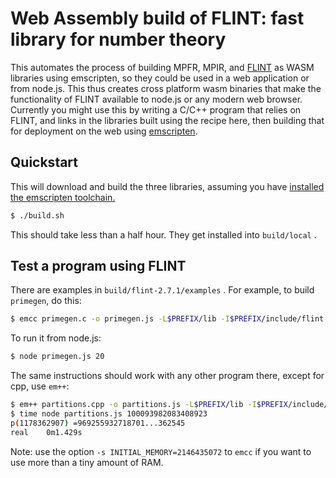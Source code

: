 # Web Assembly build of FLINT: fast library for number theory

This automates the process of building MPFR, MPIR, and [FLINT](http://www.flintlib.org/f) as WASM libraries using emscripten, so they could be used in a web application or from node.js.  This thus creates cross platform wasm binaries that make the functionality of FLINT available to node.js or any modern web browser.  Currently you might use this by writing a C/C++ program that relies on FLINT, and links in the libraries built using the recipe here, then building that for deployment on the web using [emscripten](https://emscripten.org/).

## Quickstart

This will download and build the three libraries, assuming you have [installed the emscripten toolchain.](https://emscripten.org/docs/getting_started/downloads.html)

```sh
$ ./build.sh
```

This should take less than a half hour.  They get installed into `build/local` .

## Test a program using FLINT

There are examples in `build/flint-2.7.1/examples` .  For example,  to build `primegen`, do this:

```sh
$ emcc primegen.c -o primegen.js -L$PREFIX/lib -I$PREFIX/include/flint -I$PREFIX/include -lflint -lmpir -lmpfr
```

To run it from node.js:

```sh
$ node primegen.js 20
```

The same instructions should work with any other program there, except for cpp, use `em++`:

```sh
$ em++ partitions.cpp -o partitions.js -L$PREFIX/lib -I$PREFIX/include/flint -I$PREFIX/include -lflint -lmpir -lmpfr
$ time node partitions.js 100093982083408923
p(1178362907) =969255932718701...362545
real    0m1.429s
```

Note: use the option `-s INITIAL_MEMORY=2146435072` to `emcc` if you want to use more than a tiny amount of RAM.
